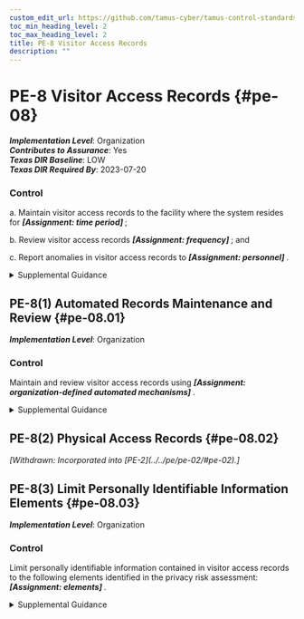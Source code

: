 ```yaml
---
custom_edit_url: https://github.com/tamus-cyber/tamus-control-standards/tree/main/content/tamus.edu/TAMUS_profile.xml
toc_min_heading_level: 2
toc_max_heading_level: 2
title: PE-8 Visitor Access Records
description: ""
---
```


# PE-8 Visitor Access Records {#pe-08}

_**Implementation Level**_: Organization\
_**Contributes to Assurance**_: Yes\
_**Texas DIR Baseline**_: LOW\
_**Texas DIR Required By**_: 2023-07-20

### Control

a. Maintain visitor access records to the facility where the system resides for <strong title="pe-08_odp.01"> <em>[Assignment: time period]</em> </strong>;

b. Review visitor access records <strong title="pe-08_odp.02"> <em>[Assignment: frequency]</em> </strong> ; and

c. Report anomalies in visitor access records to <strong title="pe-08_odp.03"> <em>[Assignment: personnel]</em> </strong>.

<details>
  <summary>Supplemental Guidance</summary>

Visitor access records include the names and organizations of individuals visiting, visitor signatures, forms of identification, dates of access, entry and departure times, purpose of visits, and the names and organizations of individuals visited. Access record reviews determine if access authorizations are current and are still required to support organizational mission and business functions. Access records are not required for publicly accessible areas.

</details>

## PE-8(1) Automated Records Maintenance and Review {#pe-08.01}

_**Implementation Level**_: Organization

### Control

Maintain and review visitor access records using <strong title="pe-8.1_prm_1"> <em>[Assignment: organization-defined automated mechanisms]</em> </strong>.

<details>
  <summary>Supplemental Guidance</summary>

Visitor access records may be stored and maintained in a database management system that is accessible by organizational personnel. Automated access to such records facilitates record reviews on a regular basis to determine if access authorizations are current and still required to support organizational mission and business functions.

</details>

## PE-8(2) Physical Access Records {#pe-08.02}


<prop xmlns="http://csrc.nist.gov/ns/oscal/1.0" name="status" value="withdrawn">
               <em>[Withdrawn: Incorporated into [PE-2](../../pe/pe-02/#pe-02).]</em>
            </prop>
            

## PE-8(3) Limit Personally Identifiable Information Elements {#pe-08.03}

_**Implementation Level**_: Organization

### Control

Limit personally identifiable information contained in visitor access records to the following elements identified in the privacy risk assessment: <strong title="pe-08.03_odp"> <em>[Assignment: elements]</em> </strong>.

<details>
  <summary>Supplemental Guidance</summary>

Organizations may have requirements that specify the contents of visitor access records. Limiting personally identifiable information in visitor access records when such information is not needed for operational purposes helps reduce the level of privacy risk created by a system.

</details>

